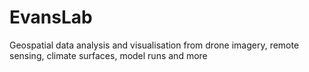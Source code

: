 # EvansLab
Geospatial data analysis and visualisation from drone imagery, remote sensing, climate surfaces, model runs and more
